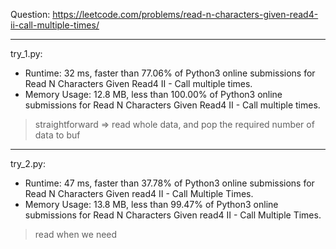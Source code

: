 Question: https://leetcode.com/problems/read-n-characters-given-read4-ii-call-multiple-times/

---

try_1.py:
* Runtime: 32 ms, faster than 77.06% of Python3 online submissions for Read N Characters Given Read4 II - Call multiple times.
* Memory Usage: 12.8 MB, less than 100.00% of Python3 online submissions for Read N Characters Given Read4 II - Call multiple times.

> straightforward => read whole data, and pop the required number of data to buf

---

try_2.py:

* Runtime: 47 ms, faster than 37.78% of Python3 online submissions for Read N Characters Given read4 II - Call Multiple Times.
* Memory Usage: 13.8 MB, less than 99.47% of Python3 online submissions for Read N Characters Given read4 II - Call Multiple Times.

> read when we need
